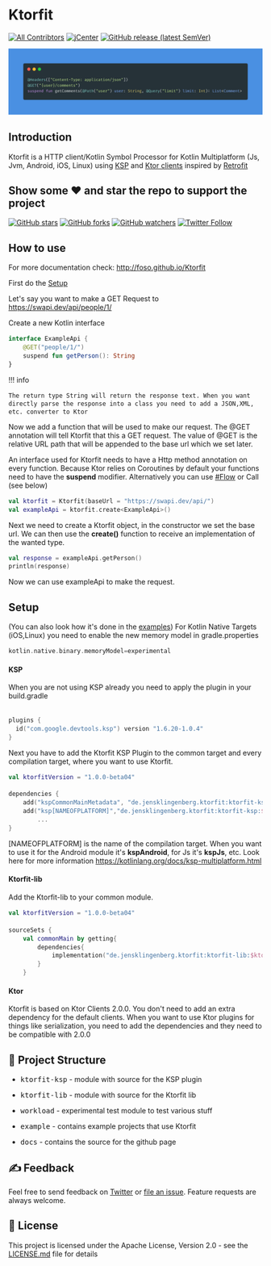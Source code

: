 <h1>Ktorfit</h1>

[![All Contribtors](https://img.shields.io/badge/Maven-Central-download.svg?style=flat-square)](https://mvnrepository.com/artifact/de.jensklingenberg.ktorfit)
[![jCenter](https://img.shields.io/badge/Apache-2.0-green.svg)](https://github.com/Foso/Ktorfit/blob/master/LICENSE) [![GitHub release (latest SemVer)](https://img.shields.io/github/v/release/foso/ktorfit)](https://github.com/foso/ktorfit/releases)

<p align="center">
  <img src ="https://raw.githubusercontent.com/Foso/Experimental/master/carbon.png"  />
</p>

## Introduction

Ktorfit is a HTTP client/Kotlin Symbol Processor for Kotlin Multiplatform (Js, Jvm, Android, iOS, Linux) using [KSP](https://github.com/google/ksp) and [Ktor clients](https://ktor.io/docs/getting-started-ktor-client.html) inspired by [Retrofit](https://square.github.io/retrofit/)

## Show some :heart: and star the repo to support the project

[![GitHub stars](https://img.shields.io/github/stars/Foso/Ktorfit.svg?style=social&label=Star)](https://github.com/Foso/Ktorfit) [![GitHub forks](https://img.shields.io/github/forks/Foso/Ktorfit.svg?style=social&label=Fork)](https://github.com/Foso/Ktorfit/fork) [![GitHub watchers](https://img.shields.io/github/watchers/Foso/Ktorfit.svg?style=social&label=Watch)](https://github.com/Foso/Ktorfit) [![Twitter Follow](https://img.shields.io/twitter/follow/jklingenberg_.svg?style=social)](https://twitter.com/jklingenberg_)


## How to use
For more documentation check: http://foso.github.io/Ktorfit

First do the [Setup](#setup)

Let's say you want to make a GET Request to https://swapi.dev/api/people/1/

Create a new Kotlin interface

```kotlin
interface ExampleApi {
    @GET("people/1/")
    suspend fun getPerson(): String
}
```

!!! info

    The return type String will return the response text. When you want directly parse the response into a class you need to add a JSON,XML, etc. converter to Ktor

Now we add a function that will be used to make our request. The @GET annotation will tell Ktorfit that this a GET request. The value of @GET is the relative URL path that will be appended to the base url which we set later.

An interface used for Ktorfit needs to have a Http method annotation on every function.
Because Ktor relies on Coroutines by default your functions need to have the **suspend** modifier. Alternatively you can use [#Flow](#flow) or Call (see below)


```kotlin
val ktorfit = Ktorfit(baseUrl = "https://swapi.dev/api/")
val exampleApi = ktorfit.create<ExampleApi>()
```

Next we need to create a Ktorfit object, in the constructor we set the base url.
We can then use the **create()** function to receive an implementation of the wanted type.

```kotlin
val response = exampleApi.getPerson()
println(response)
```

Now we can use exampleApi to make the request.



## Setup
(You can also look how it's done in the [examples](https://github.com/Foso/Ktorfit/tree/master/example))
For Kotlin Native Targets (iOS,Linux) you need to enable the new memory model in gradle.properties

```kotlin
kotlin.native.binary.memoryModel=experimental
```

#### KSP
When you are not using KSP already you need to apply the plugin in your build.gradle
```kotlin

plugins {
  id("com.google.devtools.ksp") version "1.6.20-1.0.4"
}
```

Next you have to add the Ktorfit KSP Plugin to the common target and every compilation target, where you want to use Ktorfit.


```kotlin
val ktorfitVersion = "1.0.0-beta04"

dependencies {
    add("kspCommonMainMetadata", "de.jensklingenberg.ktorfit:ktorfit-ksp:$ktorfitVersion")
    add("ksp[NAMEOFPLATFORM]","de.jensklingenberg.ktorfit:ktorfit-ksp:$ktorfitVersion")
        ...
}
```

[NAMEOFPLATFORM] is the name of the compilation target. When you want to use it for the Android module it's **kspAndroid**, for Js it's **kspJs**, etc.
Look here for more information https://kotlinlang.org/docs/ksp-multiplatform.html


#### Ktorfit-lib

Add the Ktorfit-lib to your common module.
```kotlin
val ktorfitVersion = "1.0.0-beta04"

sourceSets {
    val commonMain by getting{
        dependencies{
            implementation("de.jensklingenberg.ktorfit:ktorfit-lib:$ktorfitVersion")
        }
    }
```

#### Ktor
Ktorfit is based on Ktor Clients 2.0.0. You don't need to add an extra dependency for the default clients.
When you want to use Ktor plugins for things like serialization, you need to add the dependencies and they need to be compatible with 2.0.0


## 👷 Project Structure
 	
* <kbd>ktorfit-ksp</kbd> - module with source for the KSP plugin
* <kbd>ktorfit-lib</kbd> - module with source for the Ktorfit lib
* <kbd>workload</kbd> - experimental test module to test various stuff

* <kbd>example</kbd> - contains example projects that use Ktorfit
* <kbd>docs</kbd> - contains the source for the github page

## ✍️ Feedback

Feel free to send feedback on [Twitter](https://twitter.com/jklingenberg_) or [file an issue](https://github.com/foso/Ktorfit/issues/new). Feature requests are always welcome. 


## 📜 License

This project is licensed under the Apache License, Version 2.0 - see the [LICENSE.md](https://github.com/Foso/Ktorfit/blob/master/LICENSE) file for details
